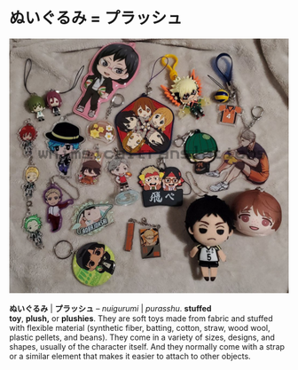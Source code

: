 # ぬいぐるみ = プラッシュ

![](/%E3%81%AC%E3%81%84%E3%81%90%E3%82%8B%E3%81%BF%20=%20%E3%83%97%E3%83%A9%E3%83%83%E3%82%B7%E3%83%A5/x7cu_jy3.jpg)

**ぬいぐるみ** | **プラッシュ** – *nuigurumi* | *purasshu*. **stuffed toy**, **plush,** or **plushies**. They are soft toys made from fabric and stuffed with flexible material (synthetic fiber, batting, cotton, straw, wood wool, plastic pellets, and beans). They come in a variety of sizes, designs, and shapes, usually of the character itself. And they normally come with a strap or a similar element that makes it easier to attach to other objects.
